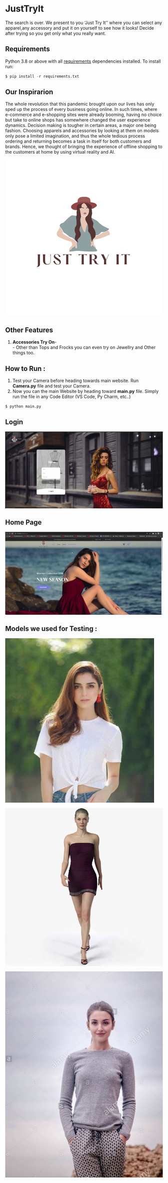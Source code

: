 # JustTryIt
The search is over. We present to you ‘Just Try It’’ where you can select any apparel,any accessory and put it on yourself to see how it looks! Decide after trying so you get only what you really want.

## Requirements
Python 3.8 or above with all [requirements](requirements.txt) dependencies installed. To install run:
```python
$ pip install -r requirements.txt
```

## Our Inspirarion
The whole revolution that this pandemic brought upon our lives has only sped up the process of every business going online. In such times, where e-commerce and e-shopping sites were already booming, having no choice but take to online shops has somewhere changed the user experience dynamics. Decision making is tougher in certain areas,  a major one being fashion. 
Choosing apparels and accessories by looking at them on models only pose a limited imagination, and thus the whole tedious process ordering and returning becomes a task in itself for both customers and brands. Hence, we thought of bringing the experience of offline shopping to the customers at home by using virtual reality and AI.

![Website Homepage](Logo.png)

## Other Features
1. **Accessories Try On**-<br>
             - Other than Tops and Frocks you can even try on Jewellry and Other things too.<br>

## How to Run :
1. Test your Camera before heading towards main website. Run **Camera.py** file and test your Camera.
2. Now you can the main Website by heading toward **main.py** file. Simply run the file in any Code Editor (VS Code, Py Charm, etc..)

```python
$ python main.py
```
     
 ## Login
 ![Website Login Page](login.JPG)
 
  ## Home Page
 ![Homw Page - JustTryIt](home.png)
 
 ## Models we used for Testing :
 ![Model for Accessories](Access_model.jpeg)
 
 ![Model for Frocks](Frock_model.jpeg)
 
 ![Model for Tops](Tops_model.jpeg)
 
 
 

 
            




